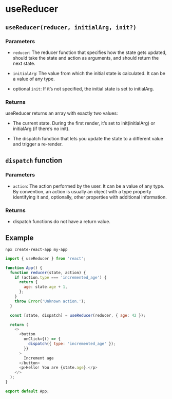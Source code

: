 # useReducer

## `useReducer(reducer, initialArg, init?)`

### Parameters

- `reducer`: The reducer function that specifies how the state gets updated, should take the state and action as arguments, and should return the next state.
- `initialArg`: The value from which the initial state is calculated. It can be a value of any type.

- optional `init`: If it’s not specified, the initial state is set to initialArg.

### Returns

useReducer returns an array with exactly two values:

- The current state. During the first render, it’s set to init(initialArg) or initialArg (if there’s no init).

- The dispatch function that lets you update the state to a different value and trigger a re-render.

## `dispatch` function

### Parameters

- `action`: The action performed by the user. It can be a value of any type. By convention, an action is usually an object with a type property identifying it and, optionally, other properties with additional information.

### Returns

- dispatch functions do not have a return value.

## Example

`npx create-react-app my-app`

```js
import { useReducer } from 'react';

function App() {
  function reducer(state, action) {
    if (action.type === 'incremented_age') {
      return {
        age: state.age + 1,
      };
    }
    throw Error('Unknown action.');
  }

  const [state, dispatch] = useReducer(reducer, { age: 42 });

  return (
    <>
      <button
        onClick={() => {
          dispatch({ type: 'incremented_age' });
        }}
      >
        Increment age
      </button>
      <p>Hello! You are {state.age}.</p>
    </>
  );
}

export default App;
```
